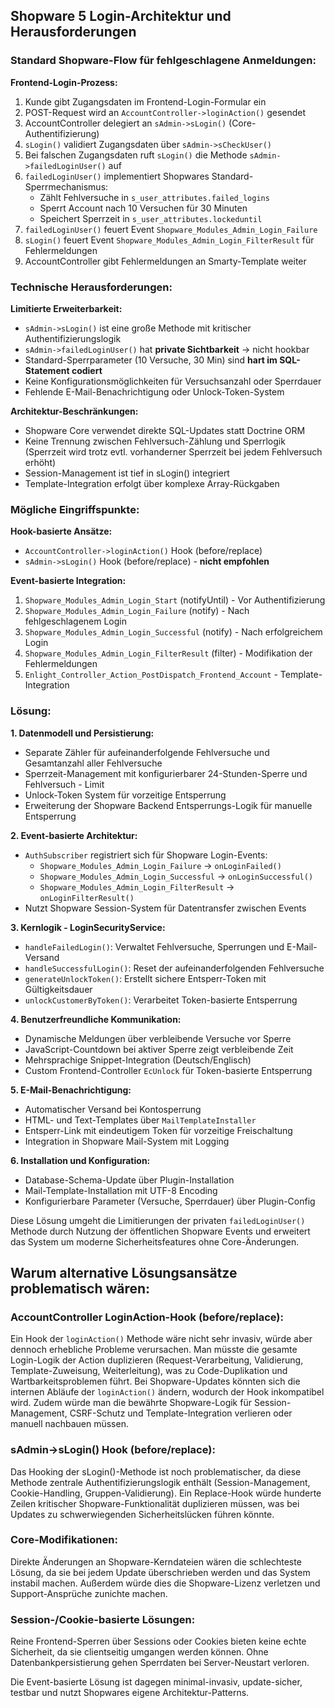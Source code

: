## Shopware 5 Login-Architektur und Herausforderungen

### Standard Shopware-Flow für fehlgeschlagene Anmeldungen:

**Frontend-Login-Prozess:**
1. Kunde gibt Zugangsdaten im Frontend-Login-Formular ein
2. POST-Request wird an `AccountController->loginAction()` gesendet  
3. AccountController delegiert an `sAdmin->sLogin()` (Core-Authentifizierung)
4. `sLogin()` validiert Zugangsdaten über `sAdmin->sCheckUser()`
5. Bei falschen Zugangsdaten ruft `sLogin()` die Methode `sAdmin->failedLoginUser()` auf
6. `failedLoginUser()` implementiert Shopwares Standard-Sperrmechanismus:
   - Zählt Fehlversuche in `s_user_attributes.failed_logins`  
   - Sperrt Account nach 10 Versuchen für 30 Minuten
   - Speichert Sperrzeit in `s_user_attributes.lockeduntil`
7. `failedLoginUser()` feuert Event `Shopware_Modules_Admin_Login_Failure`
8. `sLogin()` feuert Event `Shopware_Modules_Admin_Login_FilterResult` für Fehlermeldungen
9. AccountController gibt Fehlermeldungen an Smarty-Template weiter

### Technische Herausforderungen:

**Limitierte Erweiterbarkeit:**
- `sAdmin->sLogin()` ist eine große Methode mit kritischer Authentifizierungslogik
- `sAdmin->failedLoginUser()` hat **private Sichtbarkeit** → nicht hookbar
- Standard-Sperrparameter (10 Versuche, 30 Min) sind **hart im SQL-Statement codiert**
- Keine Konfigurationsmöglichkeiten für Versuchsanzahl oder Sperrdauer
- Fehlende E-Mail-Benachrichtigung oder Unlock-Token-System

**Architektur-Beschränkungen:**
- Shopware Core verwendet direkte SQL-Updates statt Doctrine ORM
- Keine Trennung zwischen Fehlversuch-Zählung und Sperrlogik (Sperrzeit wird trotz evtl. vorhanderner Sperrzeit bei jedem Fehlversuch erhöht) 
- Session-Management ist tief in sLogin() integriert
- Template-Integration erfolgt über komplexe Array-Rückgaben

### Mögliche Eingriffspunkte:

**Hook-basierte Ansätze:**
- `AccountController->loginAction()` Hook (before/replace)
- `sAdmin->sLogin()` Hook (before/replace) - **nicht empfohlen**

**Event-basierte Integration:**
1. `Shopware_Modules_Admin_Login_Start` (notifyUntil) - Vor Authentifizierung
2. `Shopware_Modules_Admin_Login_Failure` (notify) - Nach fehlgeschlagenem Login  
3. `Shopware_Modules_Admin_Login_Successful` (notify) - Nach erfolgreichem Login
4. `Shopware_Modules_Admin_Login_FilterResult` (filter) - Modifikation der Fehlermeldungen
5. `Enlight_Controller_Action_PostDispatch_Frontend_Account` - Template-Integration

### Lösung: ###

**1. Datenmodell und Persistierung:**
- Separate Zähler für aufeinanderfolgende Fehlversuche und Gesamtanzahl aller Fehlversuche
- Sperrzeit-Management mit konfigurierbarer 24-Stunden-Sperre und Fehlversuch - Limit
- Unlock-Token System für vorzeitige Entsperrung
- Erweiterung der Shopware Backend Entsperrungs-Logik für manuelle Entsperrung

**2. Event-basierte Architektur:**
- `AuthSubscriber` registriert sich für Shopware Login-Events:
  - `Shopware_Modules_Admin_Login_Failure` → `onLoginFailed()`
  - `Shopware_Modules_Admin_Login_Successful` → `onLoginSuccessful()`  
  - `Shopware_Modules_Admin_Login_FilterResult` → `onLoginFilterResult()`
- Nutzt Shopware Session-System für Datentransfer zwischen Events

**3. Kernlogik - LoginSecurityService:**
- `handleFailedLogin()`: Verwaltet Fehlversuche, Sperrungen und E-Mail-Versand
- `handleSuccessfulLogin()`: Reset der aufeinanderfolgenden Fehlversuche
- `generateUnlockToken()`: Erstellt sichere Entsperr-Token mit Gültigkeitsdauer
- `unlockCustomerByToken()`: Verarbeitet Token-basierte Entsperrung

**4. Benutzerfreundliche Kommunikation:**
- Dynamische Meldungen über verbleibende Versuche vor Sperre
- JavaScript-Countdown bei aktiver Sperre zeigt verbleibende Zeit
- Mehrsprachige Snippet-Integration (Deutsch/Englisch)
- Custom Frontend-Controller `EcUnlock` für Token-basierte Entsperrung

**5. E-Mail-Benachrichtigung:**
- Automatischer Versand bei Kontosperrung
- HTML- und Text-Templates über `MailTemplateInstaller`
- Entsperr-Link mit eindeutigem Token für vorzeitige Freischaltung
- Integration in Shopware Mail-System mit Logging

**6. Installation und Konfiguration:**
- Database-Schema-Update über Plugin-Installation
- Mail-Template-Installation mit UTF-8 Encoding
- Konfigurierbare Parameter (Versuche, Sperrdauer) über Plugin-Config

Diese Lösung umgeht die Limitierungen der privaten `failedLoginUser()` Methode durch Nutzung der öffentlichen 
Shopware Events und erweitert das System um moderne Sicherheitsfeatures ohne Core-Änderungen.

## Warum alternative Lösungsansätze problematisch wären: ##

### AccountController LoginAction-Hook (before/replace): ### 
Ein Hook der `loginAction()` Methode wäre nicht sehr invasiv, würde aber dennoch erhebliche Probleme verursachen. Man müsste die gesamte Login-Logik der Action duplizieren (Request-Verarbeitung, Validierung, Template-Zuweisung, Weiterleitung), was zu Code-Duplikation und Wartbarkeitsproblemen führt. Bei Shopware-Updates könnten sich die internen Abläufe der `loginAction()` ändern, wodurch der Hook inkompatibel wird. Zudem würde man die bewährte Shopware-Logik für Session-Management, CSRF-Schutz und Template-Integration verlieren oder manuell nachbauen müssen.

### sAdmin->sLogin() Hook (before/replace): ###
Das Hooking der sLogin()-Methode ist noch problematischer, da diese Methode zentrale Authentifizierungslogik enthält 
(Session-Management, Cookie-Handling, Gruppen-Validierung). Ein Replace-Hook würde hunderte Zeilen kritischer 
Shopware-Funktionalität duplizieren müssen, was bei Updates zu schwerwiegenden Sicherheitslücken führen könnte.

### Core-Modifikationen: ### 
Direkte Änderungen an Shopware-Kerndateien wären die schlechteste Lösung, da sie bei jedem Update überschrieben werden 
und das System instabil machen. Außerdem würde dies die Shopware-Lizenz verletzen und Support-Ansprüche zunichte machen.

### Session-/Cookie-basierte Lösungen: ### 
Reine Frontend-Sperren über Sessions oder Cookies bieten keine echte Sicherheit, da sie clientseitig umgangen werden 
können. Ohne Datenbankpersistierung gehen Sperrdaten bei Server-Neustart verloren.

Die Event-basierte Lösung ist dagegen minimal-invasiv, update-sicher, testbar und nutzt Shopwares eigene Architektur-Patterns.
